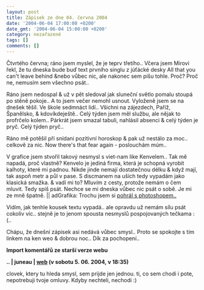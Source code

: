 ```yaml
---
layout: post
title: Zápisek ze dne 04. června 2004
date: '2004-06-04 17:00:00 +0200'
date_gmt: '2004-06-04 15:00:00 +0200'
category: nezařazené
tags: []
comments: []
---
```

<p>Čtvrtého června; ráno jsem myslel, že je teprv třetího.. Včera jsem Mirovi řekl, že tu dneska bude buď  text prvního singlu z júťácké desky All that you can't leave behind &amp;nebo vůbec nic, ale nakonec sem  píšu tohle. Proč? Proč ne, nemusím sem všechno psát..</p>
<p>Ráno jsem nedospal &amp; už v pět sledoval jak sluneční světlo pomalu stoupá po stěně pokoje.. A to jsem  večer nemohl usnout. Vyloženě jsem se na dnešek těšil. Ve škole  sedmnáct lidí.. Všichni na zájezdech, Paříž, Španělsko, &amp; kdovíkdeještě.. Celý týden jsem měl službu, ale  nějak to profrčelo kolem.. Párkrát jsem smazal tabuli, nahlásil absenci &amp; celý týden je pryč.  Celý týden pryč..</p>
<p>Ráno mě potěšil při snídani pozitivní horoskop &amp; pak už nestálo za moc.. celkově za nic. Now there's that  fear again - poslouchám múm..</p>
<p>V grafice jsem stvořil takový nesmysl s viet-nam like Kenvelem.. Tak mě napadá, proč vlastně? Kenvelo je jediná  firma, která je schopná vyrobit kalhoty, které mi padnou. Nikde jinde nemají dostatečnou délku &amp; když mají,  tak aspoň metr a půl v pase. S discmanem na uších tedy vypadám jako klasická smažka. &amp; vadí mi to?  Mluvím z cesty, protože nemám o čem mluvit. Tedy spíš psát. Nechce se mi dneska vůbec nic psát o sobě. Je mi ze mně  špatně. || <span class="small">adGrafika:</span> Trochu jsem si <a href="%base_url%/assets/old-images/kenweo.jpg">pohrál s photoshopem..</a></p>
<p>Vidím, jak tenhle kousek textu vypadá.. ale opravdu už nemám sílu psát cokoliv víc.. stejně je to jenom  spousta nesmyslů pospojovaných tečkama :(..</p>
<p>Chápu, že dnešní zápisek asi nedává vůbec smysl.. Proto se spokojte s tím linkem na ken weo &amp; dobrou noc..  Dík za pochopení..</p>
<div class="import-komentaru">
<p><strong>Import komentářů ze starší verze webu</strong></p>
<div class="comment">
<p style="font-weight:bold"><span class="compredmet">..</span> | <span class="comname">juneau</span> |  <a href="http://juneau.wz.cz">web</a> (v&nbsp;sobotu&nbsp;5.&nbsp;06.&nbsp;2004,&nbsp;v&nbsp;18:35)</p>
<p>clovek, ktery tu hleda smysl, sem prijde jen jednou. ti, co sem chodi i pote, nepotrebuji tvoje omluvy. Kdyby nechteli, nechodi :) </p>
</div>
</div>
